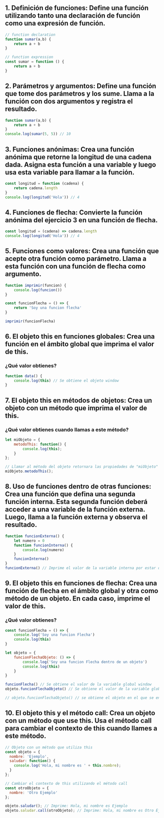## 1. Definición de funciones: Define una función utilizando tanto una declaración de función como una expresión de función.
```javascript
// function declaration
function sumar(a,b) {
    return a + b
}

// function expression
const sumar = function () {
    return a + b
}
```

## 2. Parámetros y argumentos: Define una función que tome dos parámetros y los sume. Llama a la función con dos argumentos y registra el resultado.
```javascript
function sumar(a,b) {
    return a + b
}
console.log(sumar(5, 5)) // 10
```

## 3. Funciones anónimas: Crea una función anónima que retorne la longitud de una cadena dada. Asigna esta función a una variable y luego usa esta variable para llamar a la función.
```javascript
const longitud = function (cadena) {
    return cadena.length
} 
console.log(longitud('Hola')) // 4
```

## 4. Funciones de flecha: Convierte la función anónima del ejercicio 3 en una función de flecha.
```javascript
const longitud = (cadena) => cadena.length
console.log(longitud('Hola')) // 4
```

## 5. Funciones como valores: Crea una función que acepte otra función como parámetro. Llama a esta función con una función de flecha como argumento.
```javascript
function imprimir(funcion) {
    console.log(funcion())
}

const funcionFlecha = () => {
    return 'Soy una funcion flecha'
}

imprimir(funcionFlecha)
```

## 6. El objeto this en funciones globales: Crea una función en el ámbito global que imprima el valor de this. 
### ¿Qué valor obtienes?

```javascript
function data() {
    console.log(this) // Se obtiene el objeto window
}
```

## 7. El objeto this en métodos de objetos: Crea un objeto con un método que imprima el valor de this. 
### ¿Qué valor obtienes cuando llamas a este método?
```javascript
let miObjeto = {
    metodoThis: function() {
        console.log(this);
    }
};

// Llamar al método del objeto retornara las propiedades de "miObjeto" ya que el contexto actual esta presente dentro de "miObjeto"
miObjeto.metodoThis();
```

## 8. Uso de funciones dentro de otras funciones: Crea una función que defina una segunda función interna. Esta segunda función deberá acceder a una variable de la función externa. Luego, llama a la función externa y observa el resultado.
```javascript
function funcionExterna() {
    let numero = 0
    function funcionInterna() {
        console.log(numero)
    }
    funcionInterna()
}
funcionExterna() // Imprime el valor de la variable interna por estar disponible en el scope.
```

## 9. El objeto this en funciones de flecha: Crea una función de flecha en el ámbito global y otra como método de un objeto. En cada caso, imprime el valor de this. 
### ¿Qué valor obtienes?
```javascript
const funcionFlecha = () => {
    console.log('Soy una funcion Flecha')
    console.log(this)
}

let objeto = {
    funcionFlechaObjeto: () => {
        console.log('Soy una funcion Flecha dentro de un objeto')
        console.log(this)
    }
}

funcionFlecha() // Se obtiene el valor de la variable global window
objeto.funcionFlechaObjeto() // Se obtiene el valor de la variable global window ya que en funciones flecha el this no tiene contexto

// objeto.funcionFlechaObjeto() // se obtiene el objeto en el que se encuentra el metodo **SI FUERA UNA FUNCTION DECLARATION

```

## 10. El objeto this y el método call: Crea un objeto con un método que use this. Usa el método call para cambiar el contexto de this cuando llames a este método.
```javascript
// Objeto con un método que utiliza this
const objeto = {
  nombre: 'Ejemplo',
  saludar: function() {
    console.log('Hola, mi nombre es ' + this.nombre);
  }
};

// Cambiar el contexto de this utilizando el método call
const otroObjeto = {
  nombre: 'Otro Ejemplo'
};

objeto.saludar(); // Imprime: Hola, mi nombre es Ejemplo
objeto.saludar.call(otroObjeto); // Imprime: Hola, mi nombre es Otro Ejemplo

```